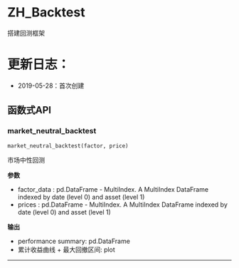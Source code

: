 # ZH_Backtest
搭建回测框架

# 更新日志：
- 2019-05-28：首次创建


## 函数式API
### market_neutral_backtest

```python
market_neutral_backtest(factor, price)
```

市场中性回测

__参数__
- factor_data : pd.DataFrame - MultiIndex. A MultiIndex DataFrame indexed by date (level 0) and asset (level 1)
- prices : pd.DataFrame - MultiIndex. A MultiIndex DataFrame indexed by date (level 0) and asset (level 1)

__输出__
- performance summary: pd.DataFrame
- 累计收益曲线 + 最大回撤区间: plot

----
